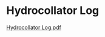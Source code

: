 # Hydrocollator Log

[Hydrocollator Log.pdf](Hydrocollator%20Log%207fab5cb34c3c410f98499d572da8df85/Hydrocollator_Log.pdf)